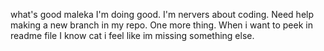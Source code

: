 what's good maleka
I'm doing good. I'm nervers about coding.
Need help making a new branch in my repo.
One more thing. When i want to peek in readme file I know cat i feel like im missing something else.